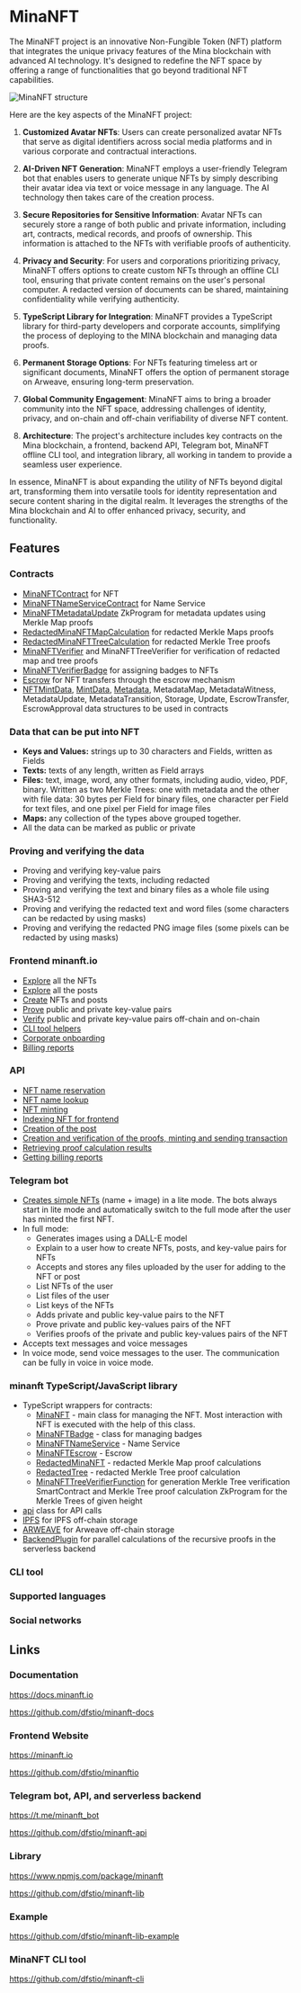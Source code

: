 # MinaNFT

The MinaNFT project is an innovative Non-Fungible Token (NFT) platform that integrates the unique privacy features of the Mina blockchain with advanced AI technology. It's designed to redefine the NFT space by offering a range of functionalities that go beyond traditional NFT capabilities.

![MinaNFT structure](/images/structure.png)

Here are the key aspects of the MinaNFT project:

1. **Customized Avatar NFTs**: Users can create personalized avatar NFTs that serve as digital identifiers across social media platforms and in various corporate and contractual interactions.

2. **AI-Driven NFT Generation**: MinaNFT employs a user-friendly Telegram bot that enables users to generate unique NFTs by simply describing their avatar idea via text or voice message in any language. The AI technology then takes care of the creation process.

3. **Secure Repositories for Sensitive Information**: Avatar NFTs can securely store a range of both public and private information, including art, contracts, medical records, and proofs of ownership. This information is attached to the NFTs with verifiable proofs of authenticity.

4. **Privacy and Security**: For users and corporations prioritizing privacy, MinaNFT offers options to create custom NFTs through an offline CLI tool, ensuring that private content remains on the user's personal computer. A redacted version of documents can be shared, maintaining confidentiality while verifying authenticity.

5. **TypeScript Library for Integration**: MinaNFT provides a TypeScript library for third-party developers and corporate accounts, simplifying the process of deploying to the MINA blockchain and managing data proofs.

6. **Permanent Storage Options**: For NFTs featuring timeless art or significant documents, MinaNFT offers the option of permanent storage on Arweave, ensuring long-term preservation.

7. **Global Community Engagement**: MinaNFT aims to bring a broader community into the NFT space, addressing challenges of identity, privacy, and on-chain and off-chain verifiability of diverse NFT content.

8. **Architecture**: The project's architecture includes key contracts on the Mina blockchain, a frontend, backend API, Telegram bot, MinaNFT offline CLI tool, and integration library, all working in tandem to provide a seamless user experience.

In essence, MinaNFT is about expanding the utility of NFTs beyond digital art, transforming them into versatile tools for identity representation and secure content sharing in the digital realm. It leverages the strengths of the Mina blockchain and AI to offer enhanced privacy, security, and functionality.

## Features

### Contracts

- [MinaNFTContract](https://docs.minanft.io/api/class/minanftcontract/) for NFT
- [MinaNFTNameServiceContract](https://docs.minanft.io/api/class/minanftnameservicecontract/) for Name Service
- [MinaNFTMetadataUpdate](https://docs.minanft.io/api#MinaNFTMetadataUpdate) ZkProgram for metadata updates using Merkle Map proofs
- [RedactedMinaNFTMapCalculation](https://docs.minanft.io/api#RedactedMinaNFTMapCalculation) for redacted Merkle Maps proofs
- [RedactedMinaNFTTreeCalculation](https://docs.minanft.io/api#RedactedMinaNFTTreeCalculation20) for redacted Merkle Tree proofs
- [MinaNFTVerifier](https://docs.minanft.io/api/class/minanftverifier/) and MinaNFTTreeVerifier for verification of redacted map and tree proofs
- [MinaNFTVerifierBadge](https://docs.minanft.io/api/class/minanftverifierbadge/) for assigning badges to NFTs
- [Escrow](https://docs.minanft.io/api/class/escrow/) for NFT transfers through the escrow mechanism
- [NFTMintData](https://docs.minanft.io/api/class/nftmintdata/), [MintData](https://docs.minanft.io/api/class/mintdata/), [Metadata](https://docs.minanft.io/api/class/metadata/), MetadataMap, MetadataWitness, MetadataUpdate, MetadataTransition, Storage, Update, EscrowTransfer, EscrowApproval data structures to be used in contracts

### Data that can be put into NFT

- **Keys and Values:** strings up to 30 characters and Fields, written as Fields
- **Texts:** texts of any length, written as Field arrays
- **Files:** text, image, word, any other formats, including audio, video, PDF, binary. Written as two Merkle Trees: one with metadata and the other with file data: 30 bytes per Field for binary files, one character per Field for text files, and one pixel per Field for image files
- **Maps:** any collection of the types above grouped together.
- All the data can be marked as public or private

### Proving and verifying the data

- Proving and verifying key-value pairs
- Proving and verifying the texts, including redacted
- Proving and verifying the text and binary files as a whole file using SHA3-512
- Proving and verifying the redacted text and word files (some characters can be redacted by using masks)
- Proving and verifying the redacted PNG image files (some pixels can be redacted by using masks)

### Frontend minanft.io

- [Explore](https://minanft.io/explore) all the NFTs
- [Explore](https://minanft.io/posts) all the posts
- [Create](https://minanft.io/create) NFTs and posts
- [Prove](https://minanft.io/proofs) public and private key-value pairs
- [Verify](https://minanft.io/proofs) public and private key-value pairs off-chain and on-chain
- [CLI tool helpers](https://minanft.io/tools)
- [Corporate onboarding](https://minanft.io/corporate)
- [Billing reports](https://minanft.io/corporate/billing)

### API

- [NFT name reservation](https://docs.minanft.io/api/class/api/#reserveName)
- [NFT name lookup](https://docs.minanft.io/api/class/api/#lookupName)
- [NFT minting](https://docs.minanft.io/api/class/api/#mint)
- [Indexing NFT for frontend](https://docs.minanft.io/api/class/api/#indexName)
- [Creation of the post](https://docs.minanft.io/api/class/api/#post)
- [Creation and verification of the proofs, minting and sending transaction](https://docs.minanft.io/api/class/api/#proof)
- [Retrieving proof calculation results](https://docs.minanft.io/api/class/api/#waitForJobResult)
- [Getting billing reports](https://docs.minanft.io/api/class/api/#queryBilling)

### Telegram bot

- [Creates simple NFTs](https://t.me/minanft_bot?start) (name + image) in a lite mode. The bots always start in lite mode and automatically switch to the full mode after the user has minted the first NFT.
- In full mode:
  - Generates images using a DALL-E model
  - Explain to a user how to create NFTs, posts, and key-value pairs for NFTs
  - Accepts and stores any files uploaded by the user for adding to the NFT or post
  - List NFTs of the user
  - List files of the user
  - List keys of the NFTs
  - Adds private and public key-value pairs to the NFT
  - Prove private and public key-values pairs of the NFT
  - Verifies proofs of the private and public key-values pairs of the NFT
- Accepts text messages and voice messages
- In voice mode, send voice messages to the user. The communication can be fully in voice in voice mode.

### minanft TypeScript/JavaScript library

- TypeScript wrappers for contracts:
  - [MinaNFT](https://docs.minanft.io/api/class/MinaNFT) - main class for managing the NFT. Most interaction with NFT is executed with the help of this class.
  - [MinaNFTBadge](https://docs.minanft.io/api/class/MinaNFTBadge) - class for managing badges
  - [MinaNFTNameService](https://docs.minanft.io/api/class/MinaNFTNameService) - Name Service
  - [MinaNFTEscrow](https://docs.minanft.io/api/class/MinaNFTEscrow) - Escrow
  - [RedactedMinaNFT](https://docs.minanft.io/api/class/RedactedMinaNFT) - redacted Merkle Map proof calculations
  - [RedactedTree](https://docs.minanft.io/api/class/RedactedTree) - redacted Merkle Tree proof calculation
  - [MinaNFTTreeVerifierFunction](https://docs.minanft.io/api/function/MinaNFTTreeVerifierFunction) for generation Merkle Tree verification SmartContract and Merkle Tree proof calculation ZkProgram for the Merkle Trees of given height
- [api](https://docs.minanft.io/api/class/api) class for API calls
- [IPFS](https://docs.minanft.io/api/class/IPFS) for IPFS off-chain storage
- [ARWEAVE](https://docs.minanft.io/api/class/ARWEAVE) for Arweave off-chain storage
- [BackendPlugin](https://docs.minanft.io/api/class/BackendPlugin) for parallel calculations of the recursive proofs in the serverless backend

### CLI tool

### Supported languages

### Social networks

## Links

### Documentation

https://docs.minanft.io

https://github.com/dfstio/minanft-docs

### Frontend Website

https://minanft.io

https://github.com/dfstio/minanftio

### Telegram bot, API, and serverless backend

https://t.me/minanft_bot

https://github.com/dfstio/minanft-api

### Library

https://www.npmjs.com/package/minanft

https://github.com/dfstio/minanft-lib

### Example

https://github.com/dfstio/minanft-lib-example

### MinaNFT CLI tool

https://github.com/dfstio/minanft-cli
